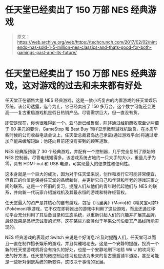# 任天堂已经卖出了 150 万部 NES 经典游戏

> 原文：<https://web.archive.org/web/https://techcrunch.com/2017/02/02/nintendo-has-sold-1-5-million-nes-classics-and-thats-good-for-both-gamings-past-and-its-future/>

# 任天堂已经卖出了 150 万部 NES 经典游戏，这对游戏的过去和未来都有好处

任天堂正在销售大量 NES 经典游戏，这是一款小巧复古的内置游戏的任天堂娱乐系统。该公司透露，迄今为止，它已经卖出了 150 多万台，这个数字可能还会更高——复古重启游戏机是假日热销产品，尽管需求巨大，但一直没有货。

即使是现在，你也很难得到一个。亚马逊已经售罄，除非通过经销商收取至少两倍于 60 美元的要价，GameStop 和 Best Buy 同样显示微型游戏机缺货。在本周早些时候的公司收益电话会议上，任天堂总裁君岛达己承诺(通过游戏平台)将通过增加产能来缓解短缺；他还向目前还没有买到的顾客道歉。

NES 经典版预装了 30 个经典游戏，并配有一个控制器，几乎完全复制了原始的 NES 控制器，尽管电线短得多。该游戏系统占地约一只大手的大小，重量几乎为零，具有 HDMI-out 和 USB 电源，可实现最大的便携性和便利性。

这本身就是一个巨大的成功，因为对于任天堂来说，创作和发行它可能非常便宜，但真正的价值是保持任天堂的品牌新鲜，并更新它自己和年轻和年老的游戏玩家之间的联系。这是一个怀旧的复习，提醒人们从他们的青年时代起他们与 NES 的联系，并向新一代玩家介绍游戏机及其最永恒的游戏和特许经营权。

任天堂最大的资产是其核心的自有游戏，包括《马里奥》(Mario)和《精灵宝可梦》(Pokémon)等游戏，它不仅在即将推出的游戏中利用了这些游戏，而且还通过移动平台充分利用了其后备目录和生态系统，以重新引起人们的兴趣并扩展其品牌。最终效果是品牌忠诚度的光环，这在某些方面类似于苹果公司沿着其产品线所能实现的。

NES 经典游戏的表现对 Switch 来说是个好消息:它及时提醒人们，任天堂可以而且一直在制作擅长娱乐的游戏，并且优雅地老去。这是一个安静的提醒，投资一个新的任天堂游戏机将会有持久的好处，也是一个安静地刷下地毯 Wii U 的坎坷历史的好方法。任天堂的微控制台练习也应该为未来的复古重启铺平道路，甚至可能是一些针对倒退系统的新软件，这取决于事情的发展。